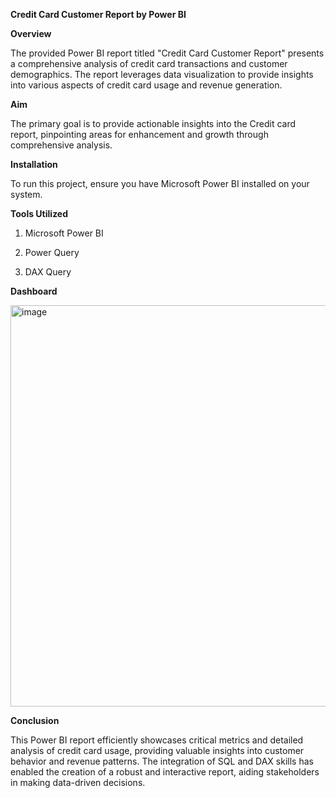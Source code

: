 **Credit Card Customer Report by Power BI**

**Overview**

The provided Power BI report titled "Credit Card Customer Report" presents a comprehensive analysis of credit card transactions and customer demographics. The report leverages data visualization to provide insights into various aspects of credit card usage and revenue generation. 

**Aim**

The primary goal is to provide actionable insights into the Credit card report, pinpointing areas for enhancement and growth through comprehensive analysis.

**Installation**

To run this project, ensure you have Microsoft Power BI installed on your system.

**Tools Utilized**

1. Microsoft Power BI

2. Power Query

3. DAX Query

**Dashboard**

<img width="642" alt="image" src="https://github.com/kajaljha06/Credit-Card-Dashboard-Power-BI/assets/60102837/bd8f8c88-6b63-4796-b7b4-be3fb56cc1cc">

**Conclusion**

This Power BI report efficiently showcases critical metrics and detailed analysis of credit card usage, providing valuable insights into customer behavior and revenue patterns. The integration of SQL and DAX skills has enabled the creation of a robust and interactive report, aiding stakeholders in making data-driven decisions.

